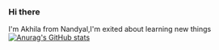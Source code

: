 ### Hi there 
I'm Akhila from Nandyal,I'm exited about learning new things
[![Anurag's GitHub stats](https://github-readme-stats.vercel.app/api?username=anuraghazra)](https://github.com/anuraghazra/github-readme-stats)
